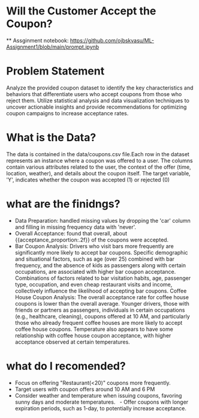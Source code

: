 # Will the Customer Accept the Coupon?

** Assginment notebook: https://github.com/ojbskvasu/ML-Assignment1/blob/main/prompt.ipynb

# Problem Statement 
Analyze the provided coupon dataset to identify the key characteristics and behaviors that differentiate users who accept coupons from those who reject them. 
Utilize statistical analysis and data visualization techniques to uncover actionable insights and provide recommendations for optimizing coupon campaigns to increase acceptance rates.

# What is the Data?
The data is contained in the data/coupons.csv file.Each row in the dataset represents an instance where a coupon was offered to a user.
The columns contain various attributes related to the user, the context of the offer (time, location, weather), and details about the coupon itself. 
The target variable, 'Y', indicates whether the coupon was accepted (1) or rejected (0)

# what are the finidngs?
  - Data Preparation: handled missing values by dropping the 'car' column and filling in missing frequency data with 'never'. 
  - Overall Acceptance:  found that overall, about {{acceptance_proportion:.2f}} of the coupons were accepted. 
  - Bar Coupon Analysis:  Drivers who visit bars more frequently are significantly more likely to accept bar coupons. Specific demographic and situational factors, such as age (over 25) combined with bar             frequency, and the absence of kids as passengers along with certain occupations, are associated with higher bar coupon acceptance. Combinations of factors related to bar visitation habits, age,              passenger type, occupation, and even cheap restaurant visits and income, collectively influence the likelihood of accepting bar coupons. 
       Coffee House Coupon Analysis: The overall acceptance rate for coffee house coupons is lower than the overall average. Younger drivers, those with friends or partners as passengers, individuals in            certain occupations (e.g., healthcare, cleaning), coupons offered at 10 AM, and particularly those who already frequent coffee houses are more likely to accept coffee house coupons. Temperature also         appears to have some relationship with coffee house coupon acceptance, with higher acceptance observed at certain temperatures.

# what do I recomended?
  - Focus on offering "Restaurant(<20)" coupons more frequently.
  - Target users with coupon offers around 10 AM and 6 PM
  - Consider weather and temperature when issuing coupons, favoring sunny days and moderate temperatures.
  - Offer coupons with longer expiration periods, such as 1-day, to potentially increase acceptance.
